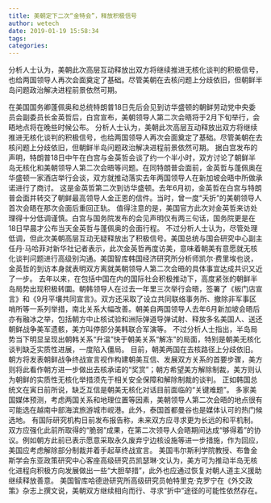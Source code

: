 ```yaml
---
title: 美朝定下二次“金特会”，释放积极信号
author: wetech
date: 2019-01-19 15:58:34
tags: 
categories: 
---
```

分析人士认为，美朝此次高层互动释放出双方将继续推进无核化谈判的积极信号，也给两国领导人再次会面奠定了基础。尽管美朝在去核问题上分歧依旧，但朝鲜半岛问题政治解决进程前景依然可期。
<!-- more -->
在美国国务卿蓬佩奥和总统特朗普18日先后会见到访华盛顿的朝鲜劳动党中央委员会副委员长金英哲后，白宫宣布，美朝领导人第二次会晤将于2月下旬举行，会晤地点将在晚些时候公布。
分析人士认为，美朝此次高层互动释放出双方将继续推进无核化谈判的积极信号，也给两国领导人再次会面奠定了基础。尽管美朝在去核问题上分歧依旧，但朝鲜半岛问题政治解决进程前景依然可期。
据白宫发布的声明，特朗普18日中午在白宫与金英哲会谈了约一个半小时，双方讨论了朝鲜半岛无核化和美朝领导人第二次会晤等问题。在同特朗普会面前，金英哲与蓬佩奥在华盛顿一家酒店举行会谈，双方就推动落实去年两国领导人在新加坡会晤中所做承诺进行了商讨。
这是金英哲第二次到访华盛顿。去年6月初，金英哲在白宫与特朗普会面并转交了朝鲜最高领导人金正恩的信件。当时，曾一度“夭折”的美朝领导人首次会晤在那次会面后重回正轨。
值得注意的是，美国官方此次对金英哲来访处理得十分低调谨慎。白宫与国务院发布的会见声明仅有两三句话，国务院更是在18日早晨才公布当天金英哲与蓬佩奥的会面行程。
不过分析人士认为，尽管处理低调，但此次美朝高层互动无疑释放出了积极信号。美国总统与国会研究中心副主任丹·马哈菲对新华社记者表示，此次金英哲再度访美，意味着朝美有意愿就无核化谈判问题进行高级别沟通。美国智库韩国经济研究所分析师凯尔·费里埃也说，金英哲的到访本身就表明双方离就美朝领导人第二次会晤的具体事宜达成共识又近了一步。
去年以来，在包括中国在内的国际社会积极推动下，高度紧张的朝鲜半岛局势出现积极转圜。朝韩领导人在过去一年里三次举行会晤，签署了《板门店宣言》和《9月平壤共同宣言》。双方还采取了设立共同联络事务所、撤除非军事区哨所等一系列举措，南北关系大幅改善。朝美自两国领导人去年6月新加坡会晤后亦有融冰之举，包括朝方中止核试验和洲际弹道导弹试射、释放多名美国人、送还朝鲜战争美军遗骸，美方叫停部分美韩联合军演等。
不过分析人士指出，半岛局势当下明显呈现出朝韩关系“升温”快于朝美关系“解冻”的局面，特别是朝美无核化谈判缺乏实质性进展，一度陷入僵局。
目前，朝美两国在去核路径上分歧依旧。朝方将发表朝鲜战争终战宣言视作构建朝美互信、发展双方关系的首要步骤，美方则将此看作朝方进一步做出去核承诺的“奖赏”；朝方希望美方解除制裁，美方则认为朝鲜的实质性无核化举措须先于相关安全保障和解除制裁的谈判。
正如韩国总统文在寅日前所说，缺乏互信是朝美无核化对话目前面临的“关键难题”。
多家美国媒体预测，考虑两国关系和地理位置等因素，美朝领导人第二次会晤的地点很有可能选在越南中部海滨旅游城市岘港。此外，泰国首都曼谷也是媒体认可的热门候选地。
有国际研究机构日前发布报告称，未来双方应寻求更为长远的和平机制。双方应强化此前所取得的“脆弱”成果，在第二次领导人会晤期间达成“够得着”的协议。例如朝方此前已表示愿意采取永久废弃宁边核设施等进一步措施，作为回应，美国应考虑解除部分制裁并着手起草终战宣言。
美国韦尔斯利学院教授、布鲁金斯学会东亚政策研究中心客座高级研究员凯瑟琳·文认为，美方可为推动半岛无核化进程向积极方向发展做出一些“大胆举措”，此外也应通过恢复对朝人道主义援助继续释放善意。
美国智库哈德逊研究所高级研究员帕特里克·克罗宁在《外交政策》杂志上撰文说，美朝双方继续相向而行、寻求“折中”途径的可能性依然存在。
 
 
